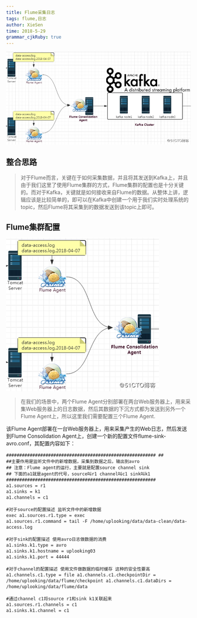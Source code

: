 ```yaml
---
title: Flume采集日志
tags: flume,日志
author: XieSen
time: 2018-5-29 
grammar_cjkRuby: true
---
```


![flume 整合kafka示意图](https://www.github.com/xiesen310/notes_Images/raw/master/images/{year}-{month}/1527560136520.jpg)

## 整合思路
> 对于Flume而言，关键在于如何采集数据，并且将其发送到Kafka上，并且由于我们这里了使用Flume集群的方式，Flume集群的配置也是十分关键的。而对于Kafka，关键就是如何接收来自Flume的数据。从整体上讲，逻辑应该是比较简单的，即可以在Kafka中创建一个用于我们实时处理系统的topic，然后Flume将其采集到的数据发送到该topic上即可。

## Flume集群配置

![flume 集群配置](https://www.github.com/xiesen310/notes_Images/raw/master/images/{year}-{month}/1527560232287.jpg)

> 在我们的场景中，两个Flume Agent分别部署在两台Web服务器上，用来采集Web服务器上的日志数据，然后其数据的下沉方式都为发送到另外一个Flume Agent上，所以这里我们需要配置三个Flume Agent.

该Flume Agent部署在一台Web服务器上，用来采集产生的Web日志，然后发送到Flume Consolidation Agent上，创建一个新的配置文件flume-sink-avro.conf，其配置内容如下：

``` shell
######################################################### ## 
##主要作用是监听文件中的新增数据，采集到数据之后，输出到avro 
## 注意：Flume agent的运行，主要就是配置source channel sink 
## 下面的a1就是agent的代号，source叫r1 channel叫c1 sink叫k1 ######################################################### 
a1.sources = r1 
a1.sinks = k1 
a1.channels = c1 

#对于source的配置描述 监听文件中的新增数据
exec a1.sources.r1.type = exec 
a1.sources.r1.command = tail -F /home/uplooking/data/data-clean/data-access.log 

#对于sink的配置描述 使用avro日志做数据的消费 
a1.sinks.k1.type = avro 
a1.sinks.k1.hostname = uplooking03 
a1.sinks.k1.port = 44444 

#对于channel的配置描述 使用文件做数据的临时缓存 这种的安全性要高 a1.channels.c1.type = file a1.channels.c1.checkpointDir = /home/uplooking/data/flume/checkpoint a1.channels.c1.dataDirs = /home/uplooking/data/flume/data 

#通过channel c1将source r1和sink k1关联起来 
a1.sources.r1.channels = c1 
a1.sinks.k1.channel = c1
```
